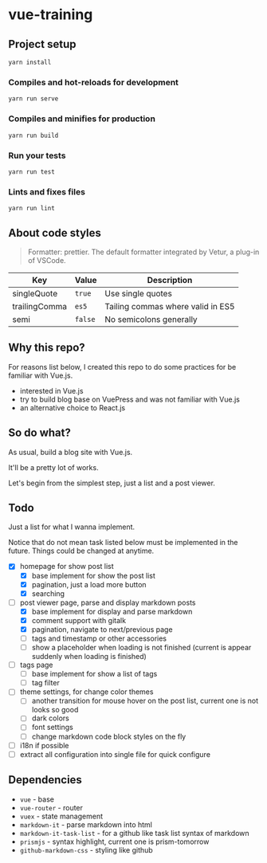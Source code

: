 # vue-training

## Project setup

```
yarn install
```

### Compiles and hot-reloads for development

```
yarn run serve
```

### Compiles and minifies for production

```
yarn run build
```

### Run your tests

```
yarn run test
```

### Lints and fixes files

```
yarn run lint
```

## About code styles

> Formatter: prettier. The default formatter integrated by Vetur, a plug-in of VSCode.

| Key           | Value   | Description                       |
| ------------- | ------- | --------------------------------- |
| singleQuote   | `true`  | Use single quotes                 |
| trailingComma | `es5`   | Tailing commas where valid in ES5 |
| semi          | `false` | No semicolons generally           |

## Why this repo?

For reasons list below, I created this repo to do some practices for be familiar with Vue.js.

- interested in Vue.js
- try to build blog base on VuePress and was not familiar with Vue.js
- an alternative choice to React.js

## So do what?

As usual, build a blog site with Vue.js.

It'll be a pretty lot of works.

Let's begin from the simplest step, just a list and a post viewer.

## Todo

Just a list for what I wanna implement.

Notice that do not mean task listed below must be implemented in the future. Things could be changed at anytime.

- [x] homepage for show post list
  - [x] base implement for show the post list
  - [x] pagination, just a load more button
  - [x] searching
- [ ] post viewer page, parse and display markdown posts
  - [x] base implement for display and parse markdown
  - [x] comment support with gitalk
  - [x] pagination, navigate to next/previous page
  - [ ] tags and timestamp or other accessories
  - [ ] show a placeholder when loading is not finished (current is appear suddenly when loading is finished)
- [ ] tags page
  - [ ] base implement for show a list of tags
  - [ ] tag filter
- [ ] theme settings, for change color themes
  - [ ] another transition for mouse hover on the post list, current one is not looks so good
  - [ ] dark colors
  - [ ] font settings
  - [ ] change markdown code block styles on the fly
- [ ] i18n if possible
- [ ] extract all configuration into single file for quick configure

## Dependencies

- `vue` - base
- `vue-router` - router
- `vuex` - state management
- `markdown-it` - parse markdown into html
- `markdown-it-task-list` - for a github like task list syntax of markdown
- `prismjs` - syntax highlight, current one is prism-tomorrow
- `github-markdown-css` - styling like github
